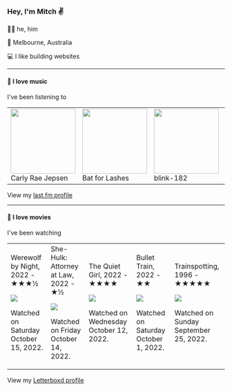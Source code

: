 <article><h3>Hey, I&#x27;m Mitch ✌️</h3><section><p>🙆‍♂️ he, him</p><p>📍 Melbourne, Australia</p><p>💻 I like building websites</p></section><hr/><section><h4>💽 I love music</h4><p>I&#x27;ve been listening to</p><table><tbody><td><img src="https://lastfm.freetls.fastly.net/i/u/174s/d15189bc2bbef700321c8f0d50a2d190.png" height="150px" alt="" role="presentation"/><br/>Carly Rae Jepsen</td><td><img src="https://lastfm.freetls.fastly.net/i/u/174s/6ab6bebd416442f084dacedb9d2dcfb9.png" height="150px" alt="" role="presentation"/><br/>Bat for Lashes</td><td><img src="https://lastfm.freetls.fastly.net/i/u/174s/9f84a1b9b2634750bdd014c2bb646d96.png" height="150px" alt="" role="presentation"/><br/>blink-182</td><td><img src="https://lastfm.freetls.fastly.net/i/u/174s/358f51a69ad8c8221088bcba59d2be1f.png" height="150px" alt="" role="presentation"/><br/>M.I.A.</td><td><img src="https://lastfm.freetls.fastly.net/i/u/174s/54ecb377026bad95e2d48227da6b38cf.png" height="150px" alt="" role="presentation"/><br/>Kevin Abstract</td></tbody></table><span>View my <a href="https://www.last.fm/user/mylsb">last.fm profile</a></span></section><hr/><section><h4>📼 I love movies</h4><p>I&#x27;ve been watching</p><table><tbody><td>Werewolf by Night, 2022 - ★★★½<br/><span> <p><img src="https://a.ltrbxd.com/resized/film-poster/8/0/5/1/0/6/805106-werewolf-by-night-0-600-0-900-crop.jpg?v=5abea85cf4"/></p> <p>Watched on Saturday October 15, 2022.</p> </span></td><td>She-Hulk: Attorney at Law, 2022 - ★½<br/><span> <p><img src="https://a.ltrbxd.com/resized/film-poster/9/1/3/2/4/6/913246-she-hulk-attorney-at-law-0-600-0-900-crop.jpg?v=6e08dd6f1b"/></p> <p>Watched on Friday October 14, 2022.</p> </span></td><td>The Quiet Girl, 2022 - ★★★★<br/><span> <p><img src="https://a.ltrbxd.com/resized/film-poster/8/2/2/3/3/3/822333-the-quiet-girl-0-600-0-900-crop.jpg?v=ad2cfb9a94"/></p> <p>Watched on Wednesday October 12, 2022.</p> </span></td><td>Bullet Train, 2022 - ★★<br/><span> <p><img src="https://a.ltrbxd.com/resized/film-poster/6/4/1/9/6/1/641961-bullet-train-0-600-0-900-crop.jpg?v=9245faa1ba"/></p> <p>Watched on Saturday October 1, 2022.</p> </span></td><td>Trainspotting, 1996 - ★★★★★<br/><span> <p><img src="https://a.ltrbxd.com/resized/film-poster/5/1/4/9/7/51497-trainspotting-0-600-0-900-crop.jpg?v=c8597f6cb5"/></p> <p>Watched on Sunday September 25, 2022.</p> </span></td></tbody></table><span>View my <a href="https://letterboxd.com/myslab/">Letterboxd profile</a></span></section></article>